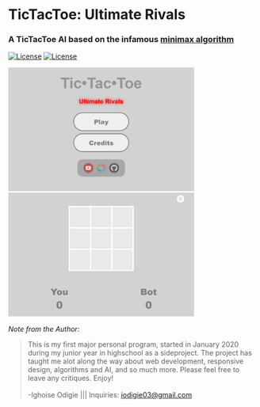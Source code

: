 # TicTacToe: Ultimate Rivals
### A TicTacToe AI based on the infamous <a href = "https://en.wikipedia.org/wiki/Minimax">minimax algorithm </a>
[![License](https://img.shields.io/badge/Quick-Preview-brightgreen)](https://repl.it/@IghoiseO/TicTacToe-Ultimate-Rivals) 
[![License](http://img.shields.io/:license-mit-blue.svg?style=flat-square)](https://github.com/Iggy-o/TicTacToe-Ultimate-Rivals/blob/Primary-Branch/LICENSE)

<img src="assets/images/preview1.png" alt="preview" height = "250px">
<img src="assets/images/preview2.png" alt="preview" height = "250px">

*Note from the Author:*
>This is my first major personal program, started in January 2020 during my junior year in highschool as a sideproject. The project has taught me alot along the way about web development, responsive design, algorithms and AI, and so much more. Please feel free to leave any critiques. Enjoy! 
<br><br>-Ighoise Odigie ||| Inquiries: iodigie03@gmail.com




